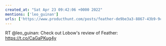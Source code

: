 ```yaml
---
created_at: "Sat Apr 23 09:42:06 +0000 2022"
mentions: ['leo_guinan']
urls: ['https://www.producthunt.com/posts/feather-de9be3a3-8867-43b9-9ccc-aaf927291909/reviews/520872']
---
```


RT @leo_guinan: Check out Lobow's review of Feather: https://t.co/CaGaPKug4y